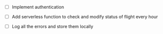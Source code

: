 - [ ] Implement authentication
- [ ] Add serverless function to check and modify status of flight every hour

- [ ] Log all the errors and store them locally
